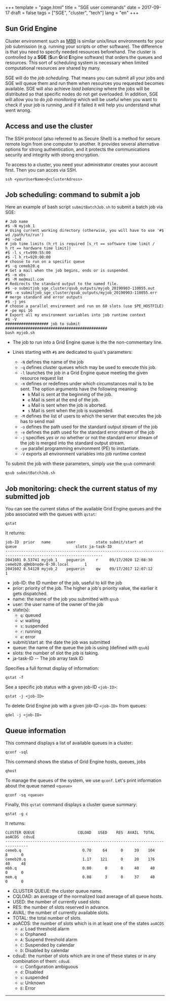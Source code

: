 +++
template = "page.html"
title = "SGE user commands"
date =  2017-09-17
draft = false
tags = ["SGE", "cluster", "tech"]
lang = "en"
+++


## Sun Grid Engine

Cluster environment such as [MBB](https://mbb.univ-montp2.fr/MBB/index.php) is similar unix/linux environments for your job submission (e.g. running your scripts or other software). The difference is that you need to specify needed resources beforehand. The cluster is controlled by a **SGE** (**S**un **G**rid **E**ngine software) that orders the queues and resources. This sort of scheduling system is necessary when limited computational resources are shared by many.

SGE will do the *job scheduling*. That means you can submit all your jobs and SGE will queue them and run them when resources you requested becomes available. SGE will also achieve *load balancing* where the jobs will be distributed so that specific nodes do not get overloaded. In addition, SGE will allow you to do *job monitoring* which will be useful when you want to check if your job is running ,and if it failed it will help you understand what went wrong.


## Access and use the cluster

The SSH protocol (also referred to as Secure Shell) is a method for secure remote login from one computer to another. It provides several alternative options for strong authentication, and it protects the communications security and integrity with strong encryption.

To access to a cluster, you need your administrator creates your account first. Then you can acces via SSH.

```
ssh <yourUserName>@<clusterAdress>
```

## Job scheduling: command to submit a job

Here an example of bash script `submitBatchJob.sh` to submit a batch job via SGE:

```
# Job name
#$ -N myjob_1
# Using current working directory (otherwise, you will have to use '#$ wd /path/to/run')
#$ -cwd
# job time limits (h_rt is required [s_rt == software time limit / h_rt == hardware time limit])
#$ -l s_rt=999:55:00
#$ -l h_rt=920:00:00
# choose to run on a specific queue
#$ -q cemeb20.q
# Get a mail when the job begins, ends or is suspended
#$ -m ebs
#$ -M me@mail.com
# Redirects the standard output to the named file.
#$ -o submitjob_sge_cluster/qsub_outputs/myjob_20190903-110055.out
##$ -e submitjob_sge_cluster/qsub_outputs/myjob_20190903-110055.err
# merge standard and error outputs
#$ -j yes
# choose a parallel environment and run on 60 slots (use $PE_HOSTFILE)
# -pe mpi 16
# Export all my environment variables into job runtime context
#$ -V
################### job to submit #############################################
bash myjob.sh
```
- The job to run into a Grid Engine queue is the the non-commentary line.

- Lines starting with `#$` are dedicated to `qsub`'s parameters:

    * `-N` defines the name of the job
    * `-q` defines cluster queues which may be used to execute this job.
    * `-l` launches the job in a Grid Engine queue meeting the given resource request list
    * `-m` defines or redefines under which circumstances mail is to be sent. The option arguments have the following  meaning:
        - `b` Mail is sent at the beginning of the job.
        - `e` Mail is sent at the end of the job.
        - `a` Mail is sent when the job is aborted.
        - `s` Mail is sent when the job is suspended.
    * `-M` defines the list of users to which the server that executes the job has to send mail
    * `-o` defines the path used for the standard output stream of the job
    * `-e` defines the path used for the standard error stream of the job
    * `-j` specifies *yes* or *no* whether or not the standard error stream of the job is merged into the standard output stream.
    * `-pe` parallel programming environment (PE) to instantiate.
    * `-V` exports all environment variables into job runtime context

To submit the job with these parameters, simply use the `qsub` command:

```
qsub submitBatchJob.sh
```



## Job monitoring: check the current status of my submitted job

You can see the current status of the available Grid Engine queues and the jobs associated with the queues with `qstat`:

```
qstat
```

It returns:


```
job-ID  prior   name       user         state submit/start at     queue                          slots ja-task-ID 
-----------------------------------------------------------------------------------------------------------------
2041601 0.53741 myjob_1    peguerin     r     09/17/2020 12:08:30 cemeb20.q@mbbnode-0-30.local       1        
2041602 0.54128 myjob_2    peguerin     qw    09/17/2017 12:07:12                                    1       
```

- job-ID: the ID number of the job, useful to kill the job
- prior: priority of the job. The higher a job's priority value, the earlier it gets dispatched.
- name: the name of the job you submitted with `qsub`
- user: the user name of the owner of the job
- state(s):
    * `q`: queued 
    * `w`: waiting
    * `s`: suspended
    * `r`: running
    * `e`: error
- submit/start at: the date the job was submitted
- queue: the name of the queue the job is using (defined with `qsub`)
- slots: the number of slot the job is taking.
- ja-task-ID -- The job array task ID

Specifies a full format display of information:

```
qstat -f
```

See a specific job status with a given job-ID `<job-ID>`:

```
qstat -j <job-ID>
```

To delete Grid Engine job with a given job-ID `<job-ID>` from queues:

```
qdel -j <job-ID>
```


## Queue information

This command displays a list of available queues in a cluster:

```
qconf -sql
```

This command shows the status of Grid Engine hosts, queues, jobs

```
qhost
```


To manage the queues of the system, we use `qconf`. Let's print information about the queue named `<queue>`

```
qconf -sq <queue>
```

Finally, this `qstat` command displays a cluster queue summary:

```
qstat -g c
```

It returns:


```
CLUSTER QUEUE                   CQLOAD   USED    RES  AVAIL  TOTAL aoACDS  cdsuE  
--------------------------------------------------------------------------------
cemeb.q                           0.70     64      0     39    104      8      0 
cemeb20.q                         1.17    121      0     20    176     40     48 
mbb.q                             0.00      0      0     40     40      0      0 
mem.q                             0.08      3      0     37     40      0      0 
```

* CLUSTER QUEUE: the cluster queue name.
* CQLOAD:  an average of the normalized load average of all queue hosts.
* USED: the number of currently used slots.
* RES: the number of slots reserved in advance.
* AVAIL: the number of currently available slots.
* TOTAL:  the total number of slots.
* aoACDS: the number of slots which is in at least one of the states `aoACDS`
    - `a`: Load threshold alarm
    - `o`: Orphaned
    - `A`: Suspend threshold alarm
    - `C`: Suspended by calendar
    - `D`: Disabled by calendar
* cdsuE: the number of slots which are in one of these states or in any combination of them: `cdsuE`
    - `c`: Configuration ambiguous
    - `d`: Disabled
    - `s`: suspended
    - `u`: Unknown
    - `E`: Error

_______________________________________________________________________________


